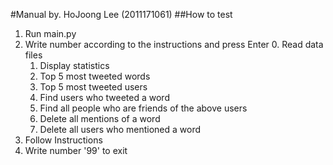 #Manual
by. HoJoong Lee (2011171061)
##How to test
1. Run main.py
2. Write number according to the instructions and press Enter
	0. Read data files
	1. Display statistics 
	2. Top 5 most tweeted words
	3. Top 5 most tweeted users
	4. Find users who tweeted a word
	5. Find all people who are friends of the above users
	6. Delete all mentions of a word
	7. Delete all users who mentioned a word
3. Follow Instructions
4. Write number '99' to exit
